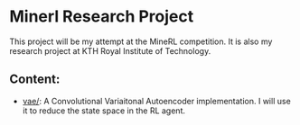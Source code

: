 # Minerl Research Project
This project will be my attempt at the MineRL competition. It is also my research project at
KTH Royal Institute of Technology.

## Content:
- [vae/](vae/): A Convolutional Variaitonal Autoencoder implementation. I will use it to reduce
  the state space in the RL agent.  